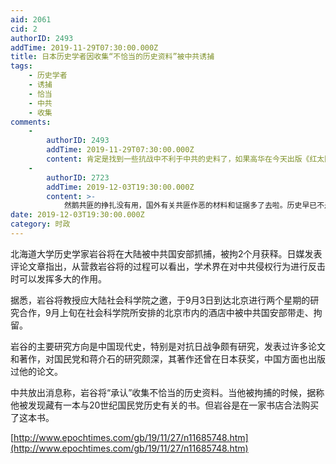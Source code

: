 ```yaml
---
aid: 2061
cid: 2
authorID: 2493
addTime: 2019-11-29T07:30:00.000Z
title: 日本历史学者因收集“不恰当的历史资料”被中共诱捕
tags:
    - 历史学者
    - 诱捕
    - 恰当
    - 中共
    - 收集
comments:
    -
        authorID: 2493
        addTime: 2019-11-29T07:30:00.000Z
        content: 肯定是找到一些抗战中不利于中共的史料了，如果高华在今天出版《红太阳》，也会被打入大牢吧
    -
        authorID: 2723
        addTime: 2019-12-03T19:30:00.000Z
        content: >-
            然鹅共匪的挣扎没有用，国外有关共匪作恶的材料和证据多了去啦。历史早已不是任人打扮的小姑娘，也不再是强人说了算，不管共匪怎样在历史教科书中为自己涂脂抹粉，都无法在全球范围内抹除他们的罪恶。
date: 2019-12-03T19:30:00.000Z
category: 时政
---
```


北海道大学历史学家岩谷将在大陆被中共国安部抓捕，被拘2个月获释。日媒发表评论文章指出，从营救岩谷将的过程可以看出，学术界在对中共侵权行为进行反击时可以发挥多大的作用。

据悉，岩谷将教授应大陆社会科学院之邀，于9月3日到达北京进行两个星期的研究合作，9月上旬在社会科学院所安排的北京市内的酒店中被中共国安部带走、拘留。

岩谷的主要研究方向是中国现代史，特别是对抗日战争颇有研究，发表过许多论文和著作，对国民党和蒋介石的研究颇深，其著作还曾在日本获奖，中国方面也出版过他的论文。

中共放出消息称，岩谷将“承认”收集不恰当的历史资料。当他被拘捕的时候，据称他被发现藏有一本与20世纪国民党历史有关的书。但岩谷是在一家书店合法购买了这本书。

[http://www.epochtimes.com/gb/19/11/27/n11685748.htm](http://www.epochtimes.com/gb/19/11/27/n11685748.htm)
